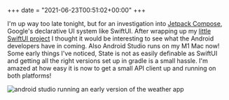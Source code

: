 +++
date = "2021-06-23T00:51:02+00:00"
+++

I'm up way too late tonight, but for an investigation into [Jetpack Compose](https://developer.android.com/jetpack/compose), Google's declarative UI system like SwiftUI. After wrapping up my [little SwiftUI project](/posts/swift-time-capsule/) I thought it would be interesting to see what the Android developers have in coming. Also Android Studio runs on my M1 Mac now! Some early things I've noticed, State is not as easily definable as SwiftUI and getting all the right versions set up in gradle is a small hassle. I'm amazed at how easy it is now to get a small API client up and running on both platforms!

![android studio running an early version of the weather app](/uploads/2021/androidcompose.png)